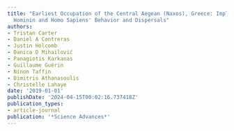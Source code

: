 ```yaml
---
title: "Earliest Occupation of the Central Aegean (Naxos), Greece: Implications for
  Hominin and Homo Sapiens' Behavior and Dispersals"
authors:
- Tristan Carter
- Daniel A Contreras
- Justin Holcomb
- Danica D Mihailović
- Panagiotis Karkanas
- Guillaume Guérin
- Ninon Taffin
- Dimitris Athanasoulis
- Christelle Lahaye
date: '2019-01-01'
publishDate: '2024-04-15T00:02:16.737418Z'
publication_types:
- article-journal
publication: '*Science Advances*'
---
```

